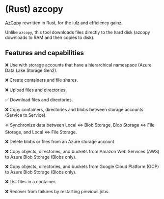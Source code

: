 # (Rust) azcopy
[AzCopy](https://github.com/Azure/azure-storage-azcopy) rewritten in Rust, for the lulz and efficiency gainz.

Unlike `azcopy`, this tool downloads files directly to the hard disk (azcopy downloads to RAM and then copies to disk).

## Features and capabilities
❌ Use with storage accounts that have a hierarchical namespace (Azure Data Lake Storage Gen2).

❌ Create containers and file shares.

❌ Upload files and directories.

✅ Download files and directories.

❌ Copy containers, directories and blobs between storage accounts (Service to Service).

✳️ Synchronize data between Local <=> Blob Storage, Blob Storage <=> File Storage, and Local <=> File Storage.

❌ Delete blobs or files from an Azure storage account

❌ Copy objects, directories, and buckets from Amazon Web Services (AWS) to Azure Blob Storage (Blobs only).

❌ Copy objects, directories, and buckets from Google Cloud Platform (GCP) to Azure Blob Storage (Blobs only).

❌ List files in a container.

❌ Recover from failures by restarting previous jobs.
